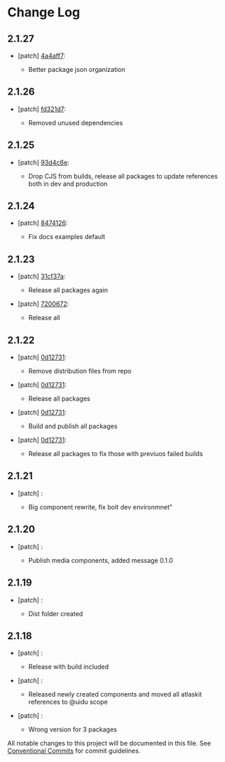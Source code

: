 # Change Log

## 2.1.27
- [patch] [4a4aff7](https://github.org/uidu-org/guidu/commits/4a4aff7):

  - Better package json organization

## 2.1.26
- [patch] [fd321d7](https://github.org/uidu-org/guidu/commits/fd321d7):

  - Removed unused dependencies

## 2.1.25
- [patch] [93d4c6e](https://github.org/uidu-org/guidu/commits/93d4c6e):

  - Drop CJS from builds, release all packages to update references both in dev and production

## 2.1.24
- [patch] [8474126](https://github.org/uidu-org/guidu/commits/8474126):

  - Fix docs examples default

## 2.1.23
- [patch] [31cf37a](https://github.org/uidu-org/guidu/commits/31cf37a):

  - Release all packages again
- [patch] [7200672](https://github.org/uidu-org/guidu/commits/7200672):

  - Release all

## 2.1.22
- [patch] [0d12731](https://github.org/uidu-org/guidu/commits/0d12731):

  - Remove distribution files from repo
- [patch] [0d12731](https://github.org/uidu-org/guidu/commits/0d12731):

  - Release all packages
- [patch] [0d12731](https://github.org/uidu-org/guidu/commits/0d12731):

  - Build and publish all packages
- [patch] [0d12731](https://github.org/uidu-org/guidu/commits/0d12731):

  - Release all packages to fix those with previuos failed builds

## 2.1.21
- [patch] :

  - Big component rewrite, fix bolt dev environmnet"

## 2.1.20
- [patch] :

  - Publish media components, added message 0.1.0

## 2.1.19
- [patch] :

  - Dist folder created

## 2.1.18
- [patch] :

  - Release with build included
- [patch] :

  - Released newly created components and moved all atlaskit references to @uidu scope
- [patch] :

  - Wrong version for 3 packages

All notable changes to this project will be documented in this file.
See [Conventional Commits](https://conventionalcommits.org) for commit guidelines.
